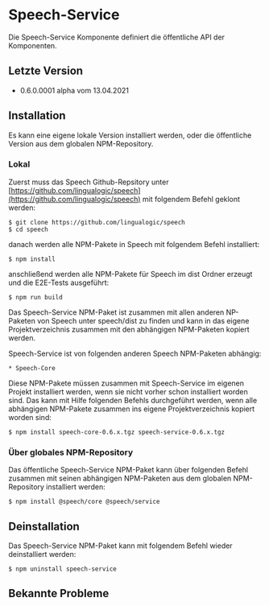 # Speech-Service

Die Speech-Service Komponente definiert die öffentliche API der Komponenten.


## Letzte Version

* 0.6.0.0001 alpha vom 13.04.2021


## Installation

Es kann eine eigene lokale Version installiert werden, oder die öffentliche Version aus dem globalen NPM-Repository.


### Lokal

Zuerst muss das Speech Github-Repsitory unter [https://github.com/lingualogic/speech](https://github.com/lingualogic/speech) mit folgendem Befehl geklont werden:

    $ git clone https://github.com/lingualogic/speech
    $ cd speech

danach werden alle NPM-Pakete in Speech mit folgendem Befehl installiert:

    $ npm install

anschließend werden alle NPM-Pakete für Speech im dist Ordner erzeugt und die E2E-Tests ausgeführt:

    $ npm run build

Das Speech-Service NPM-Paket ist zusammen mit allen anderen NP-Paketen von Speech unter speech/dist zu finden und kann in das eigene Projektverzeichnis zusammen mit den abhängigen NPM-Paketen kopiert werden.

Speech-Service ist von folgenden anderen Speech NPM-Paketen abhängig:

    * Speech-Core

Diese NPM-Pakete müssen zusammen mit Speech-Service im eigenen Projekt installiert werden, wenn sie nicht vorher schon installiert worden sind. Das kann mit Hilfe folgenden Befehls durchgeführt werden, wenn alle abhängigen NPM-Pakete zusammen ins eigene Projektverzeichnis kopiert worden sind:

    $ npm install speech-core-0.6.x.tgz speech-service-0.6.x.tgz


### Über globales NPM-Repository

Das öffentliche Speech-Service NPM-Paket kann über folgenden Befehl zusammen mit seinen abhängigen NPM-Paketen aus dem globalen NPM-Repository installiert werden:

    $ npm install @speech/core @speech/service


## Deinstallation

Das Speech-Service NPM-Paket kann mit folgendem Befehl wieder deinstalliert werden:

    $ npm uninstall speech-service


## Bekannte Probleme
